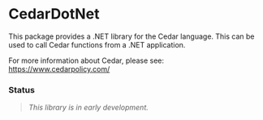 ﻿# CedarDotNet

This package provides a .NET library for the Cedar language. This can be used to call Cedar functions from a .NET application.

For more information about Cedar, please see: https://www.cedarpolicy.com/

### Status

> *This library is in early development.*
